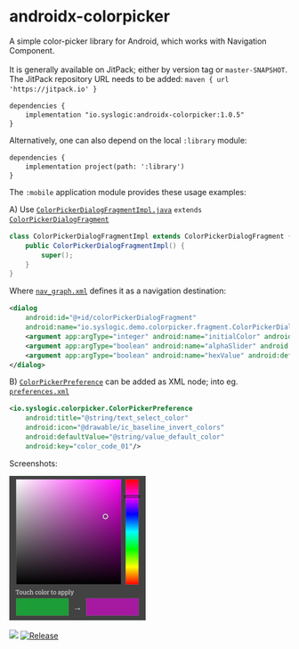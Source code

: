 # androidx-colorpicker
A simple color-picker library for Android, which works with Navigation Component.<br/><br/>
It is generally available on JitPack; either by version tag or `master-SNAPSHOT`.<br/>
The JitPack repository URL needs to be added: `maven { url 'https://jitpack.io' }`

    dependencies {
        implementation "io.syslogic:androidx-colorpicker:1.0.5"
    }

Alternatively, one can also depend on the local `:library` module:

    dependencies {
        implementation project(path: ':library')
    }

The `:mobile` application module provides these usage examples:

A) Use [`ColorPickerDialogFragmentImpl.java`](https://github.com/syslogic/androidx-colorpicker/blob/master/mobile/src/main/java/io/syslogic/demo/colorpicker/fragment/ColorPickerDialogFragmentImpl.java) `extends` [`ColorPickerDialogFragment`](https://github.com/syslogic/androidx-colorpicker/blob/master/library/src/main/java/io/syslogic/colorpicker/ColorPickerDialogFragment.java)
````java
class ColorPickerDialogFragmentImpl extends ColorPickerDialogFragment {
    public ColorPickerDialogFragmentImpl() {
        super();
    }
}
````

Where [`nav_graph.xml`](https://github.com/syslogic/androidx-colorpicker/blob/master/mobile/src/main/res/navigation/nav_graph.xml) defines it as a navigation destination:
````xml
<dialog
    android:id="@+id/colorPickerDialogFragment"
    android:name="io.syslogic.demo.colorpicker.fragment.ColorPickerDialogFragmentImpl">
    <argument app:argType="integer" android:name="initialColor" android:defaultValue="-16777216"/>
    <argument app:argType="boolean" android:name="alphaSlider" android:defaultValue="false"/>
    <argument app:argType="boolean" android:name="hexValue" android:defaultValue="false"/>
</dialog>
````

B) [`ColorPickerPreference`](https://github.com/syslogic/androidx-colorpicker/blob/master/library/src/main/java/io/syslogic/colorpicker/ColorPickerPreference.java)
can be added as XML node; into eg. [`preferences.xml`](https://github.com/syslogic/androidx-colorpicker/blob/master/mobile/src/main/res/xml/preferences.xml)
````xml
<io.syslogic.colorpicker.ColorPickerPreference
    android:title="@string/text_select_color"
    android:icon="@drawable/ic_baseline_invert_colors"
    android:defaultValue="@string/value_default_color"
    android:key="color_code_01"/>
````

Screenshots:

  ![Screenshot 01](https://raw.githubusercontent.com/syslogic/androidx-colorpicker/master/screenshots/screenshot_01.png)

[![](https://jitci.com/gh/syslogic/androidx-colorpicker/svg)](https://jitci.com/gh/syslogic/androidx-colorpicker) [![Release](https://jitpack.io/v/syslogic/androidx-colorpicker.svg)](https://jitpack.io/#io.syslogic/androidx-colorpicker)

